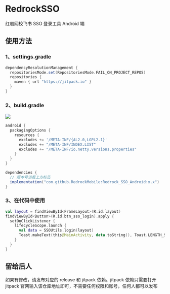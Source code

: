 # RedrockSSO
 红岩网校飞书 SSO 登录工具 Android 端
 
## 使用方法
### 1、settings.gradle
```groovy
dependencyResolutionManagement {
  repositoriesMode.set(RepositoriesMode.FAIL_ON_PROJECT_REPOS)
  repositories {
    maven { url "https://jitpack.io" }
  }
}
```

### 2、build.gradle
[![](https://jitpack.io/v/RedrockMobile/Redrock_SSO_Android.svg)](https://jitpack.io/#RedrockMobile/Redrock_SSO_Android)
```groovy
android {
  packagingOptions {
    resources {
      excludes += '/META-INF/{AL2.0,LGPL2.1}'
      excludes += "/META-INF/INDEX.LIST"
      excludes += "/META-INF/io.netty.versions.properties"
    }
  }
}

dependencies {
  // 版本号请看上方标签
  implementation("com.github.RedrockMobile:Redrock_SSO_Android:x.x")
}
```

### 3、在代码中使用
```kotlin
val layout = findViewById<FrameLayout>(R.id.layout)
findViewById<Button>(R.id.btn_sso_login).apply {
  setOnClickListener {
    lifecycleScope.launch {
      val data = SSOUtils.login(layout)
      Toast.makeText(this@MainActivity, data.toString(), Toast.LENGTH_SHORT).show()
    }
  }
}
```

## 留给后人
如果有修改，请发布对应的 release 和 jitpack 依赖。jitpack 依赖只需要打开 jitpack 官网输入该仓库地址即可，不需要任何权限和账号，任何人都可以发布